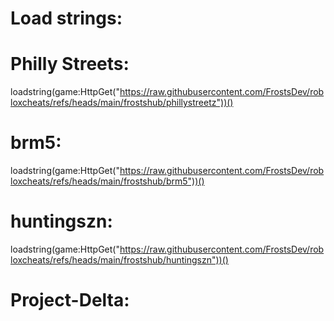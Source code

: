 # Load strings:
# Philly Streets: 
loadstring(game:HttpGet("https://raw.githubusercontent.com/FrostsDev/robloxcheats/refs/heads/main/frostshub/phillystreetz"))()


# brm5: 
loadstring(game:HttpGet("https://raw.githubusercontent.com/FrostsDev/robloxcheats/refs/heads/main/frostshub/brm5"))()

# huntingszn:
loadstring(game:HttpGet("https://raw.githubusercontent.com/FrostsDev/robloxcheats/refs/heads/main/frostshub/huntingszn"))()


# Project-Delta: 
